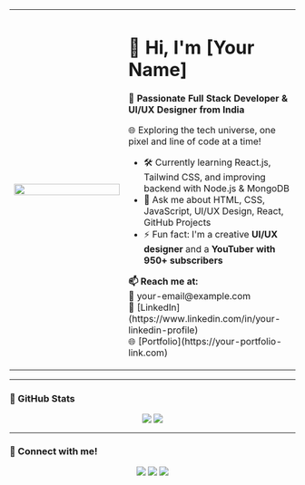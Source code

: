 <table>
  <tr>
    <td width="40%">
      <img src="https://camo.githubusercontent.com/4d9f5ecceb711eec6e2018f38a5677dc657c9738d4a65ba3b928c41c0a45b439/68747470733a2f2f6d69726f2e6d656469756d2e636f6d2f6d61782f313336302f302a37513379765349765f7430696f4a2d5a2e676966" width="100%">
    </td>
    <td width="60%">
      <h1>👋 Hi, I'm [Your Name]</h1>
      <p><b>🌟 Passionate Full Stack Developer & UI/UX Designer from India</b></p>
      <p>🌐 Exploring the tech universe, one pixel and line of code at a time!</p>
      <ul>
        <li>🛠️ Currently learning React.js, Tailwind CSS, and improving backend with Node.js & MongoDB</li>
        <li>💬 Ask me about HTML, CSS, JavaScript, UI/UX Design, React, GitHub Projects</li>
        <li>⚡ Fun fact: I'm a creative <b>UI/UX designer</b> and a <b>YouTuber with 950+ subscribers</b></li>
      </ul>
      <p><b>📫 Reach me at:</b><br>
      📧 your-email@example.com<br>
      🔗 [LinkedIn](https://www.linkedin.com/in/your-linkedin-profile)<br>
      🌐 [Portfolio](https://your-portfolio-link.com)
      </p>
    </td>
  </tr>
</table>

---

### 🧩 GitHub Stats
<p align="center">
  <img src="https://github-readme-stats.vercel.app/api?username=yourGitHubUsername&show_icons=true&theme=radical" />
  <img src="https://github-readme-stats.vercel.app/api/top-langs/?username=yourGitHubUsername&layout=compact&theme=radical" />
</p>

---

### 🤝 Connect with me!
<p align="center">
  <a href="mailto:your-email@example.com"><img src="https://img.shields.io/badge/Gmail-D14836?style=for-the-badge&logo=gmail&logoColor=white"></a>
  <a href="https://www.linkedin.com/in/your-linkedin-profile/"><img src="https://img.shields.io/badge/LinkedIn-blue?style=for-the-badge&logo=linkedin&logoColor=white"></a>
  <a href="https://github.com/yourGitHubUsername"><img src="https://img.shields.io/badge/GitHub-000?style=for-the-badge&logo=github&logoColor=white"></a>
</p>
